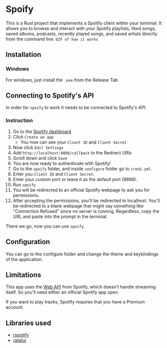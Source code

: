 # Spoify
This is a Rust project that implements a Spotify client within your terminal. It allows you to browse and interact with your Spotify playlists, liked songs, saved albums, podcasts, recently played songs, and saved artists directly from the command line.
`GIF of how it works`

## Installation
### Windows
For windows, just install the `.exe` from the Release Tab

## Connecting to Spotify's API
In order for `spoify` to work it needs to be connected to Spotify's API.
### Instruction
1. Go to the [Spotify dashboard](https://developer.spotify.com/dashboard/applications)
2. Click `Create an app`
    - You now can see your `Client ID` and `Client Secret`
3. Now click `Edit Settings`
4. Add `http://localhost:8888/callback` to the Redirect URIs
5. Scroll down and click `Save`
6. You are now ready to authenticate with Spotify!
7. Go to the `spoify` folder, and inside `configure` folder go to `creds.yml`.
8. Enter you `Client ID` and `Client Secret`.
9. Enter your custom port or leave it as the default port (8888).
10. Run `spoify`
11. You will be redirected to an official Spotify webpage to ask you for permissions.
12. After accepting the permissions, you'll be redirected to localhost. You'll be redirected to a blank webpage that might say something like "Connection Refused" since no server is running. Regardless, copy the URL and paste into the prompt in the terminal.

There we go, now you can use `spoify`.
## Configuration
You can go to the configure folder and change the theme and keybindings of the application.
## Limitations
This app uses the [Web API](https://developer.spotify.com/documentation/web-api/) from Spotify, which doesn't handle streaming itself. So you'll need either an official Spotify app open.

If you want to play tracks, Spotify requires that you have a Premium account.
## Libraries used
- [rspotify](https://github.com/ramsayleung/rspotify)
- [ratatui](https://github.com/ratatui-org/ratatui)
